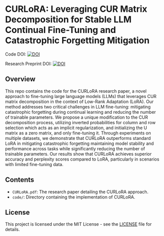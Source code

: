 # CURLoRA: Leveraging CUR Matrix Decomposition for Stable LLM Continual Fine-Tuning and Catastrophic Forgetting Mitigation
Code DOI: 			   [![DOI](https://zenodo.org/badge/827041462.svg)](https://zenodo.org/doi/10.5281/zenodo.12729738)

Research Preprint DOI: [![DOI](https://zenodo.org/badge/DOI/10.5281/zenodo.12740116.svg)](https://doi.org/10.5281/zenodo.12740116)

## Overview
This repo contains the code for the CURLoRA research paper, a novel approach to fine-tuning large language models (LLMs) that leverages CUR matrix decomposition in the context of Low-Rank Adaptation (LoRA). Our method addresses two critical challenges in LLM fine-tuning: mitigating catastrophic forgetting during continual learning and reducing the number of trainable parameters. We propose a unique modification to the CUR decomposition process, utilizing inverted probabilities for column and row selection which acts as an implicit regularization, and initializing the U matrix as a zero matrix, and only fine-tuning it. Through experiments on multiple datasets, we demonstrate that CURLoRA outperforms standard LoRA in mitigating catastrophic forgetting maintaining model stability and performance across tasks while significantly reducing the number of trainable parameters. Our results show that CURLoRA achieves superior accuracy and perplexity scores compared to LoRA, particularly in scenarios with limited fine-tuning data.

## Contents
- `CURLoRA.pdf`: The research paper detailing the CURLoRA approach.
- `code/`: Directory containing the implementation of CURLoRA.

## License
This project is licensed under the MIT License - see the [LICENSE](https://github.com/MNoorFawi/curlora/blob/main/LICENSE) file for details.
